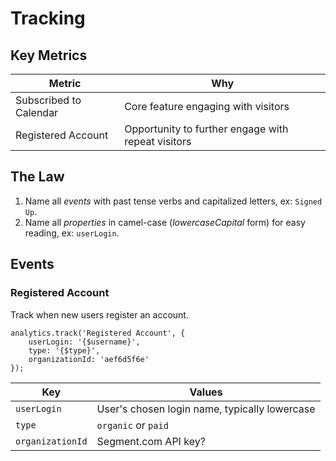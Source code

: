 # Tracking

## Key Metrics

|Metric|Why|
|---|---|
|Subscribed to Calendar|Core feature engaging with visitors|
|Registered Account|Opportunity to further engage with repeat visitors

## The Law

1. Name all *events* with past tense verbs and capitalized letters, ex: `Signed Up`. 
1. Name all *properties* in camel-case (_lowercaseCapital_ form) for easy reading, ex: `userLogin`.

## Events

### Registered Account

Track when new users register an account.

    analytics.track('Registered Account', {
        userLogin: '{$username}',
        type: '{$type}',
        organizationId: 'aef6d5f6e'
    });

| Key | Values |
|-|-|
| `userLogin` | User's chosen login name, typically lowercase|
| `type` | `organic` or `paid`|
| `organizationId` | Segment.com API key?|